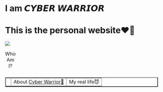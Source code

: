 # I am 𝘾𝙔𝘽𝙀𝙍 𝙒𝘼𝙍𝙍𝙄𝙊𝙍

#  This is the personal website❤🤘

<a href="https://cyber01warriors.github.io/IamCyber/"><img src="https://raw.githubusercontent.com/Cyber01warriors/IamCyber/main/bg.png"></a>

<table>
  <caption>Who Am I?</caption>
<table border="2">
<td>
  <td>About <a href="https://github.com/Cyber01warriors">Cyber Warrior🤭</a></td>
  <td>My real life😈</td>
</td>
</table>
